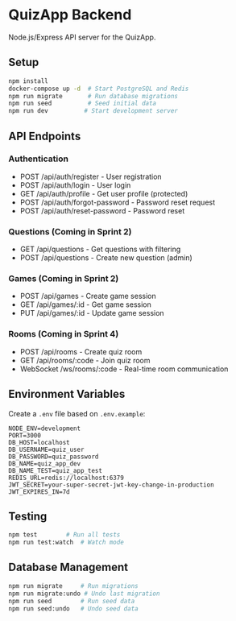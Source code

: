 # QuizApp Backend

Node.js/Express API server for the QuizApp.

## Setup

```bash
npm install
docker-compose up -d  # Start PostgreSQL and Redis
npm run migrate       # Run database migrations
npm run seed          # Seed initial data
npm run dev          # Start development server
```

## API Endpoints

### Authentication
- POST /api/auth/register - User registration
- POST /api/auth/login - User login
- GET /api/auth/profile - Get user profile (protected)
- POST /api/auth/forgot-password - Password reset request
- POST /api/auth/reset-password - Password reset

### Questions (Coming in Sprint 2)
- GET /api/questions - Get questions with filtering
- POST /api/questions - Create new question (admin)

### Games (Coming in Sprint 2)
- POST /api/games - Create game session
- GET /api/games/:id - Get game session
- PUT /api/games/:id - Update game session

### Rooms (Coming in Sprint 4)
- POST /api/rooms - Create quiz room
- GET /api/rooms/:code - Join quiz room
- WebSocket /ws/rooms/:code - Real-time room communication

## Environment Variables

Create a `.env` file based on `.env.example`:

```
NODE_ENV=development
PORT=3000
DB_HOST=localhost
DB_USERNAME=quiz_user
DB_PASSWORD=quiz_password
DB_NAME=quiz_app_dev
DB_NAME_TEST=quiz_app_test
REDIS_URL=redis://localhost:6379
JWT_SECRET=your-super-secret-jwt-key-change-in-production
JWT_EXPIRES_IN=7d
```

## Testing

```bash
npm test        # Run all tests
npm run test:watch  # Watch mode
```

## Database Management

```bash
npm run migrate     # Run migrations
npm run migrate:undo # Undo last migration
npm run seed        # Run seed data
npm run seed:undo   # Undo seed data
```